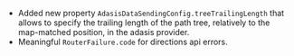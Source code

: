 - Added new property `AdasisDataSendingConfig.treeTrailingLength` that allows to specify the trailing length of the path tree, relatively to the map-matched position, in the adasis provider.
- Meaningful `RouterFailure.code` for directions api errors.